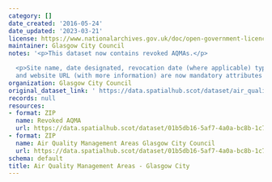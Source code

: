 ```yaml
---
category: []
date_created: '2016-05-24'
date_updated: '2023-03-21'
license: https://www.nationalarchives.gov.uk/doc/open-government-licence/version/3/
maintainer: Glasgow City Council
notes: '<p>This dataset now contains revoked AQMAs.</p>

  <p>Site name, date designated, revocation date (where applicable) type of pollutant
  and website URL (with more information) are now mandatory attributes for this dataset.</p>'
organization: Glasgow City Council
original_dataset_link: ' https://data.spatialhub.scot/dataset/air_quality_management_areas-gc'
records: null
resources:
- format: ZIP
  name: Revoked AQMA
  url: https://data.spatialhub.scot/dataset/01b5db16-5af7-4a0a-bc8b-1c786df4e6f4/resource/06b2bf57-7492-4f2a-ac1d-8c82875b2e04/download/glasgowrevoked.zip
- format: ZIP
  name: Air Quality Management Areas Glasgow City Council
  url: https://data.spatialhub.scot/dataset/01b5db16-5af7-4a0a-bc8b-1c786df4e6f4/resource/6d80be07-e2fa-4728-8084-e2f6b89439cd/download/aqma_glasgow.zip
schema: default
title: Air Quality Management Areas - Glasgow City
---
```


